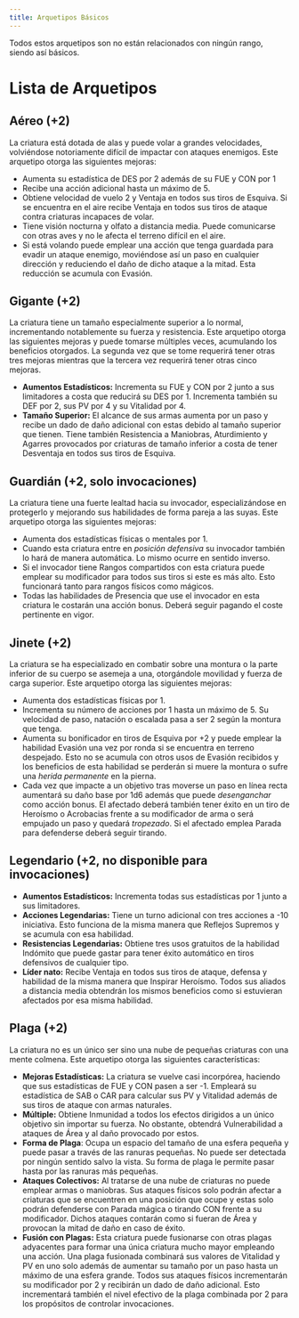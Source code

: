 ```yaml
---
title: Arquetipos Básicos
---
```


Todos estos arquetipos son no están relacionados con ningún rango, siendo así básicos.

# Lista de Arquetipos

## Aéreo (+2)

La criatura está dotada de alas y puede volar a grandes velocidades, volviéndose notoriamente difícil de impactar con ataques enemigos. Este arquetipo otorga las siguientes mejoras:

- Aumenta su estadística de DES por 2 además de su FUE y CON por 1
- Recibe una acción adicional hasta un máximo de 5. 
- Obtiene velocidad de vuelo 2 y Ventaja en todos sus tiros de Esquiva. Si se encuentra en el aire recibe Ventaja en todos sus tiros de ataque contra criaturas incapaces de volar. 
- Tiene visión nocturna y olfato a distancia media. Puede comunicarse con otras aves y no le afecta el terreno difícil en el aire.
- Si está volando puede emplear una acción que tenga guardada para evadir un ataque enemigo, moviéndose así un paso en cualquier dirección y reduciendo el daño de dicho ataque a la mitad. Esta reducción se acumula con Evasión.

## Gigante (+2)

La criatura tiene un tamaño especialmente superior a lo normal, incrementando notablemente su fuerza y resistencia. Este arquetipo otorga las siguientes mejoras y puede tomarse múltiples veces, acumulando los beneficios otorgados. La segunda vez que se tome requerirá tener otras tres mejoras mientras que la tercera vez requerirá tener otras cinco mejoras.

- **Aumentos Estadísticos:** Incrementa su FUE y CON por 2 junto a sus limitadores a costa que reducirá su DES por 1. Incrementa también su DEF por 2, sus PV por 4 y su Vitalidad por 4.
- **Tamaño Superior:** El alcance de sus armas aumenta por un paso y recibe un dado de daño adicional con estas debido al tamaño superior que tienen. Tiene también Resistencia a Maniobras, Aturdimiento y Agarres provocados por criaturas de tamaño inferior a costa de tener Desventaja en todos sus tiros de Esquiva.

## Guardián (+2, solo invocaciones)

La criatura tiene una fuerte lealtad hacia su invocador, especializándose en protegerlo y mejorando sus habilidades de forma pareja a las suyas. Este arquetipo otorga las siguientes mejoras:

- Aumenta dos estadísticas físicas o mentales por 1.
- Cuando esta criatura entre en *posición defensiva* su invocador también lo hará de manera automática. Lo mismo ocurre en sentido inverso.
- Si el invocador tiene Rangos compartidos con esta criatura puede emplear su modificador para todos sus tiros si este es más alto. Esto funcionará tanto para rangos físicos como mágicos.
- Todas las habilidades de Presencia que use el invocador en esta criatura le costarán una acción bonus. Deberá seguir pagando el coste pertinente en vigor.

## Jinete (+2)

La criatura se ha especializado en combatir sobre una montura o la parte inferior de su cuerpo se asemeja a una, otorgándole movilidad y fuerza de carga superior. Este arquetipo otorga las siguientes mejoras:

- Aumenta dos estadísticas físicas por 1.
- Incrementa su número de acciones por 1 hasta un máximo de 5. Su velocidad de paso, natación o escalada pasa a ser 2 según la montura que tenga.
- Aumenta su bonificador en tiros de Esquiva por +2 y puede emplear la habilidad Evasión una vez por ronda si se encuentra en terreno despejado. Esto no se acumula con otros usos de Evasión recibidos y los beneficios de esta habilidad se perderán si muere la montura o sufre una *herida permanente* en la pierna.
- Cada vez que impacte a un objetivo tras moverse un paso en línea recta aumentará su daño base por 1d6 además que puede *desenganchar* como acción bonus. El afectado deberá también tener éxito en un tiro de Heroísmo o Acrobacias frente a su modificador de arma o será empujado un paso y quedará *tropezado*. Si el afectado emplea Parada para defenderse deberá seguir tirando. 

## Legendario (+2, no disponible para invocaciones)

- **Aumentos Estadísticos:** Incrementa todas sus estadísticas por 1 junto a sus limitadores.
- **Acciones Legendarias:** Tiene un turno adicional con tres acciones a -10 iniciativa. Esto funciona de la misma manera que Reflejos Supremos y se acumula con esa habilidad.
- **Resistencias Legendarias:** Obtiene tres usos gratuitos de la habilidad Indómito que puede gastar para tener éxito automático en tiros defensivos de cualquier tipo.
- **Líder nato:** Recibe Ventaja en todos sus tiros de ataque, defensa y habilidad de la misma manera que Inspirar Heroísmo. Todos sus aliados a distancia media obtendrán los mismos beneficios como si estuvieran afectados por esa misma habilidad.

## Plaga (+2)

La criatura no es un único ser sino una nube de pequeñas criaturas con una mente colmena. Este arquetipo otorga las siguientes características:

- **Mejoras Estadísticas:** La criatura se vuelve casi incorpórea, haciendo que sus estadísticas de FUE y CON pasen a ser -1. Empleará su estadística de SAB o CAR para calcular sus PV y Vitalidad además de sus tiros de ataque con armas naturales.
- **Múltiple:** Obtiene Inmunidad a todos los efectos dirigidos a un único objetivo sin importar su fuerza. No obstante, obtendrá Vulnerabilidad a ataques de Área y al daño provocado por estos.
- **Forma de Plaga**: Ocupa un espacio del tamaño de una esfera pequeña y puede pasar a través de las ranuras pequeñas. No puede ser detectada por ningún sentido salvo la vista. Su forma de plaga le permite pasar hasta por las ranuras más pequeñas. 
- **Ataques Colectivos:** Al tratarse de una nube de criaturas no puede emplear armas o maniobras. Sus ataques físicos solo podrán afectar a criaturas que se encuentren en una posición que ocupe y estas solo podrán defenderse con Parada mágica o tirando CON frente a su modificador. Dichos ataques contarán como si fueran de Área y provocan la mitad de daño en caso de éxito.
- **Fusión con Plagas:** Esta criatura puede fusionarse con otras plagas adyacentes para formar una única criatura mucho mayor empleando una acción. Una plaga fusionada combinará sus valores de Vitalidad y PV en uno solo además de aumentar su tamaño por un paso hasta un máximo de una esfera grande. Todos sus ataques físicos incrementarán su modificador por 2 y recibirán un dado de daño adicional. Esto incrementará también el nivel efectivo de la plaga combinada por 2 para los propósitos de controlar invocaciones.